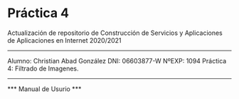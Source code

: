  # Práctica 4

Actualización de repositorio de Construcción de Servicios y Aplicaciones de Aplicaciones en Internet 2020/2021

****************************************************************************************************

Alumno: Christian Abad González
DNI: 06603877-W
NºEXP: 1094
Práctica 4: Filtrado de Imagenes.

****************************************************************************************************

*** Manual de Usurio ***
